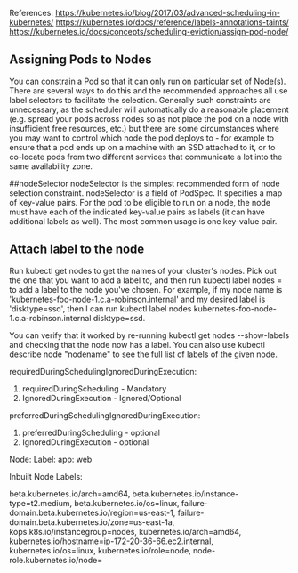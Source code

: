 References: 
https://kubernetes.io/blog/2017/03/advanced-scheduling-in-kubernetes/
https://kubernetes.io/docs/reference/labels-annotations-taints/
https://kubernetes.io/docs/concepts/scheduling-eviction/assign-pod-node/


## Assigning Pods to Nodes
You can constrain a Pod so that it can only run on particular set of Node(s). There are several ways to do this and the recommended approaches all use label selectors to facilitate the selection. Generally such constraints are unnecessary, as the scheduler will automatically do a reasonable placement (e.g. spread your pods across nodes so as not place the pod on a node with insufficient free resources, etc.) but there are some circumstances where you may want to control which node the pod deploys to - for example to ensure that a pod ends up on a machine with an SSD attached to it, or to co-locate pods from two different services that communicate a lot into the same availability zone.

##nodeSelector
nodeSelector is the simplest recommended form of node selection constraint. nodeSelector is a field of PodSpec. It specifies a map of key-value pairs. For the pod to be eligible to run on a node, the node must have each of the indicated key-value pairs as labels (it can have additional labels as well). The most common usage is one key-value pair.

## Attach label to the node

Run kubectl get nodes to get the names of your cluster's nodes. Pick out the one that you want to add a label to, and then run kubectl label nodes <node-name> <label-key>=<label-value> to add a label to the node you've chosen. For example, if my node name is 'kubernetes-foo-node-1.c.a-robinson.internal' and my desired label is 'disktype=ssd', then I can run kubectl label nodes kubernetes-foo-node-1.c.a-robinson.internal disktype=ssd.

You can verify that it worked by re-running kubectl get nodes --show-labels and checking that the node now has a label. You can also use kubectl describe node "nodename" to see the full list of labels of the given node.



requiredDuringSchedulingIgnoredDuringExecution: 

1. requiredDuringScheduling  - Mandatory 
2. IgnoredDuringExecution   - Ignored/Optional
 

preferredDuringSchedulingIgnoredDuringExecution: 

1. preferredDuringScheduling - optional 
2. IgnoredDuringExecution - optional


Node: 
    Label: 
      app: web
      
      
Inbuilt Node Labels:

beta.kubernetes.io/arch=amd64,
beta.kubernetes.io/instance-type=t2.medium,
beta.kubernetes.io/os=linux,
failure-domain.beta.kubernetes.io/region=us-east-1,
failure-domain.beta.kubernetes.io/zone=us-east-1a,
kops.k8s.io/instancegroup=nodes,
kubernetes.io/arch=amd64,
kubernetes.io/hostname=ip-172-20-36-66.ec2.internal,
kubernetes.io/os=linux,
kubernetes.io/role=node,
node-role.kubernetes.io/node=
        
